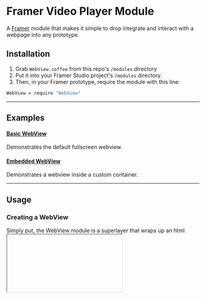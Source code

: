 # Framer Video Player Module

A [Framer](http://framerjs.com) module that makes it simple to drop integrate and interact with a webpage into any prototype.

## Installation

1. Grab `WebView.coffee` from this repo's `/modules` directory
2. Put it into your Framer Studio project's  `/modules` directory. 
3. Then, in your Framer prototype, require the module with this line:

```coffeescript
WebView = require "WebView"
```
---

## Examples

#### [Basic WebView](https://framer.cloud/bJaaH)

Demonstrates the default fullscreen webview.

#### [Embedded WebView](https://framer.cloud/sZmlI)

Demonstrates a webview inside a custom container.

---

## Usage

### Creating a WebView

Simply put, the WebView module is a superlayer that wraps up an html [<iframe>](https://www.w3schools.com/tags/tag_iframe.asp) and takes care of the configuration for you

To create a WebView instance simply add:

```coffeescript
myWebView = new WebView
  url: 'http://www.linkToWebsite.com'
  container: myContainer
```

if container is not specified, the the WebView will take up the whole Screen

** url must be for a website that allows X-Origin requests unless you host your protoype on your own server as a proxy to bypass this
